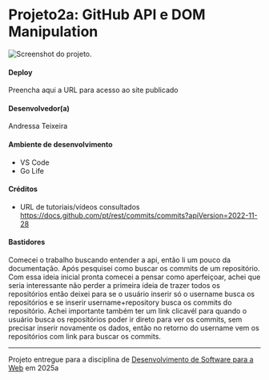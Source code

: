 # Projeto2a: GitHub API e DOM Manipulation

![Screenshot do projeto](assets/screenshot.png "Screenshot do projeto").


#### Deploy

Preencha aqui a URL para acesso ao site publicado


#### Desenvolvedor(a)

Andressa Teixeira


#### Ambiente de desenvolvimento

- VS Code
- Go Life

#### Créditos

- URL de tutoriais/vídeos consultados
https://docs.github.com/pt/rest/commits/commits?apiVersion=2022-11-28


#### Bastidores

Comecei o trabalho buscando entender a api, então li um pouco da documentação. Após pesquisei como buscar os commits de um repositório. 
Com essa ideia inicial pronta comecei a pensar como aperfeiçoar, achei que seria interessante não perder a primeira ideia de trazer todos os repositórios então deixei para se o usuário inserir só o username busca os repositórios e se inserir username+repository busca os commits do repositório. 
Achei importante também ter um link clicavél para quando o usuário busca os repositórios poder ir direto para ver os commits, sem precisar inserir novamente os dados, então no retorno do username vem os repositórios com link para buscar os commits. 


---
Projeto entregue para a disciplina de [Desenvolvimento de Software para a Web](http://github.com/andreainfufsm/elc1090-2025a) em 2025a
